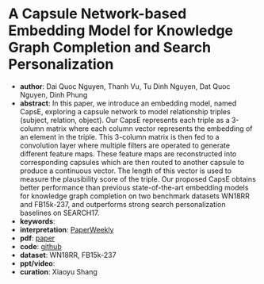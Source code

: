 # A Capsule Network-based Embedding Model for Knowledge Graph Completion and Search Personalization
* **author**: Dai Quoc Nguyen, Thanh Vu, Tu Dinh Nguyen, Dat Quoc Nguyen, Dinh Phung
* **abstract**: In this paper, we introduce an embedding model, named CapsE, exploring a capsule network to model relationship triples (subject, relation, object). Our CapsE represents each triple as a 3-column matrix where each column vector represents the embedding of an element in the triple. This 3-column matrix is then fed to a convolution layer where multiple filters are operated to generate different feature maps. These feature maps are reconstructed into corresponding capsules which are then routed to another capsule to produce a continuous vector. The length of this vector is used to measure the plausibility score of the triple. Our proposed CapsE obtains better performance than previous state-of-the-art embedding models for knowledge graph completion on two benchmark datasets WN18RR and FB15k-237, and outperforms strong search personalization baselines on SEARCH17. 
* **keywords**: 
* **interpretation**: [PaperWeekly](https://mp.weixin.qq.com/s/CF9foNqeWxGygAZelifLAA)
* **pdf**: [paper](https://www.aclweb.org/anthology/N19-1226.pdf)
* **code**: [github](https://github.com/daiquocnguyen/CapsE)
* **dataset**: WN18RR, FB15k-237
* **ppt/video**: 
* **curation**: Xiaoyu Shang
